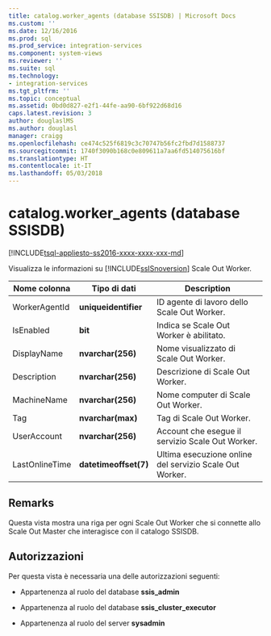 ```yaml
---
title: catalog.worker_agents (database SSISDB) | Microsoft Docs
ms.custom: ''
ms.date: 12/16/2016
ms.prod: sql
ms.prod_service: integration-services
ms.component: system-views
ms.reviewer: ''
ms.suite: sql
ms.technology:
- integration-services
ms.tgt_pltfrm: ''
ms.topic: conceptual
ms.assetid: 0bd0d827-e2f1-44fe-aa90-6bf922d68d16
caps.latest.revision: 3
author: douglaslMS
ms.author: douglasl
manager: craigg
ms.openlocfilehash: ce474c525f6819c3c70747b56fc2fbd7d1588737
ms.sourcegitcommit: 1740f3090b168c0e809611a7aa6fd514075616bf
ms.translationtype: HT
ms.contentlocale: it-IT
ms.lasthandoff: 05/03/2018
---
```

# <a name="catalogworkeragents-ssisdb-database"></a>catalog.worker_agents (database SSISDB)
[!INCLUDE[tsql-appliesto-ss2016-xxxx-xxxx-xxx-md](../../includes/tsql-appliesto-ss2016-xxxx-xxxx-xxx-md.md)]

Visualizza le informazioni su [!INCLUDE[ssISnoversion](../../includes/ssisnoversion-md.md)] Scale Out Worker.

|Nome colonna|Tipo di dati|Description|  
|-----------------|---------------|-----------------|  
|WorkerAgentId|**uniqueidentifier**|ID agente di lavoro dello Scale Out Worker.|
|IsEnabled|**bit**|Indica se Scale Out Worker è abilitato.|
|DisplayName|**nvarchar(256)**|Nome visualizzato di Scale Out Worker.|
|Description|**nvarchar(256)**|Descrizione di Scale Out Worker.|
|MachineName|**nvarchar(256)**|Nome computer di Scale Out Worker.|
|Tag|**nvarchar(max)**|Tag di Scale Out Worker.|
|UserAccount|**nvarchar(256)**|Account che esegue il servizio Scale Out Worker.|
|LastOnlineTime|**datetimeoffset(7)**|Ultima esecuzione online del servizio Scale Out Worker.|

## <a name="remarks"></a>Remarks
Questa vista mostra una riga per ogni Scale Out Worker che si connette allo Scale Out Master che interagisce con il catalogo SSISDB.

## <a name="permissions"></a>Autorizzazioni
Per questa vista è necessaria una delle autorizzazioni seguenti:

- Appartenenza al ruolo del database **ssis_admin**

- Appartenenza al ruolo del database **ssis_cluster_executor**

- Appartenenza al ruolo del server **sysadmin**
